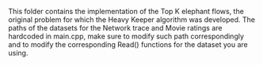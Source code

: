 This folder contains the implementation of the Top K elephant flows, the original problem for which the Heavy Keeper algorithm was developed. The paths of the datasets for the Network trace and Movie ratings are hardcoded in main.cpp, make sure to modify such path correspondingly and to modify the corresponding Read() functions for the dataset you are using.

